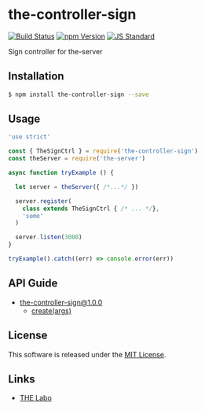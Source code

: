 the-controller-sign
==========

<!---
This file is generated by ape-tmpl. Do not update manually.
--->

<!-- Badge Start -->
<a name="badges"></a>

[![Build Status][bd_travis_shield_url]][bd_travis_url]
[![npm Version][bd_npm_shield_url]][bd_npm_url]
[![JS Standard][bd_standard_shield_url]][bd_standard_url]

[bd_repo_url]: https://github.com/the-labo/the-controller-sign
[bd_travis_url]: http://travis-ci.org/the-labo/the-controller-sign
[bd_travis_shield_url]: http://img.shields.io/travis/the-labo/the-controller-sign.svg?style=flat
[bd_travis_com_url]: http://travis-ci.com/the-labo/the-controller-sign
[bd_travis_com_shield_url]: https://api.travis-ci.com/the-labo/the-controller-sign.svg?token=
[bd_license_url]: https://github.com/the-labo/the-controller-sign/blob/master/LICENSE
[bd_codeclimate_url]: http://codeclimate.com/github/the-labo/the-controller-sign
[bd_codeclimate_shield_url]: http://img.shields.io/codeclimate/github/the-labo/the-controller-sign.svg?style=flat
[bd_codeclimate_coverage_shield_url]: http://img.shields.io/codeclimate/coverage/github/the-labo/the-controller-sign.svg?style=flat
[bd_gemnasium_url]: https://gemnasium.com/the-labo/the-controller-sign
[bd_gemnasium_shield_url]: https://gemnasium.com/the-labo/the-controller-sign.svg
[bd_npm_url]: http://www.npmjs.org/package/the-controller-sign
[bd_npm_shield_url]: http://img.shields.io/npm/v/the-controller-sign.svg?style=flat
[bd_standard_url]: http://standardjs.com/
[bd_standard_shield_url]: https://img.shields.io/badge/code%20style-standard-brightgreen.svg

<!-- Badge End -->


<!-- Description Start -->
<a name="description"></a>

Sign controller for the-server

<!-- Description End -->


<!-- Overview Start -->
<a name="overview"></a>



<!-- Overview End -->


<!-- Sections Start -->
<a name="sections"></a>

<!-- Section from "doc/guides/01.Installation.md.hbs" Start -->

<a name="section-doc-guides-01-installation-md"></a>

Installation
-----

```bash
$ npm install the-controller-sign --save
```


<!-- Section from "doc/guides/01.Installation.md.hbs" End -->

<!-- Section from "doc/guides/02.Usage.md.hbs" Start -->

<a name="section-doc-guides-02-usage-md"></a>

Usage
---------

```javascript
'use strict'

const { TheSignCtrl } = require('the-controller-sign')
const theServer = require('the-server')

async function tryExample () {

  let server = theServer({ /*...*/ })

  server.register(
    class extends TheSignCtrl { /* ... */},
    'some'
  )

  server.listen(3000)
}

tryExample().catch((err) => console.error(err))

```


<!-- Section from "doc/guides/02.Usage.md.hbs" End -->

<!-- Section from "doc/guides/10.API Guide.md.hbs" Start -->

<a name="section-doc-guides-10-a-p-i-guide-md"></a>

API Guide
-----

+ [the-controller-sign@1.0.0](./doc/api/api.md)
  + [create(args)](./doc/api/api.md#the-controller-sign-function-create)


<!-- Section from "doc/guides/10.API Guide.md.hbs" End -->


<!-- Sections Start -->


<!-- LICENSE Start -->
<a name="license"></a>

License
-------
This software is released under the [MIT License](https://github.com/the-labo/the-controller-sign/blob/master/LICENSE).

<!-- LICENSE End -->


<!-- Links Start -->
<a name="links"></a>

Links
------

+ [THE Labo][t_h_e_labo_url]

[t_h_e_labo_url]: https://github.com/the-labo

<!-- Links End -->
